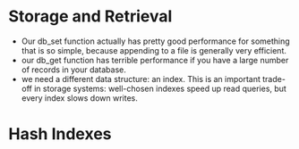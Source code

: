 # Storage and Retrieval
- Our db_set function actually has pretty good performance for something that is so simple, because appending to a file is generally very efficient. 
- our db_get function has terrible performance if you have a large number of records in your database.
- we need a different data structure: an index. This is an important trade-off in storage systems: well-chosen indexes speed up read queries, but every index slows down writes. 

# Hash Indexes
